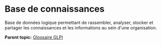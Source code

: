 Base de connaissances
=====================

Base de données logique permettant de rassembler, analyser, stocker et
partager les connaissances et les informations au sein d'une
organisation.

**Parent topic:** [Glossaire GLPI](../../glpi/glossary.html)
